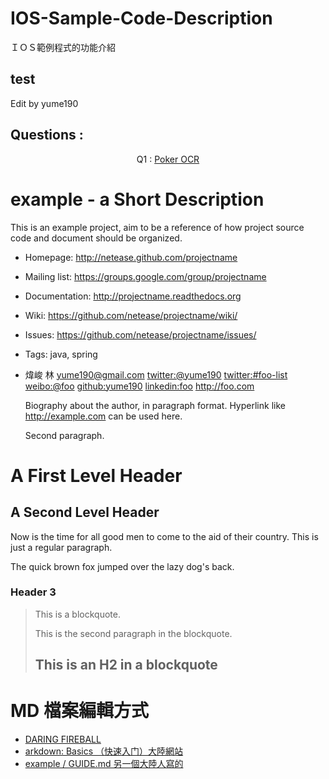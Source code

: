 IOS-Sample-Code-Description
===========================

ＩＯＳ範例程式的功能介紹


## test

Edit by yume190

## Questions : 
<p align="center">
Q1 : <a href = ".">Poker OCR</a><br>
</p>

example - a Short Description 
=============================

This is an example project, aim to be a reference of how project source code and document should be organized.

 * Homepage: <http://netease.github.com/projectname>
 * Mailing list: <https://groups.google.com/group/projectname>
 * Documentation: <http://projectname.readthedocs.org>
 * Wiki: <https://github.com/netease/projectname/wiki/>
 * Issues: <https://github.com/netease/projectname/issues/>
 * Tags: java, spring
 
 * 煒峻 林 <yume190@gmail.com> <twitter:@yume190> <twitter:#foo-list> <weibo:@foo> <github:yume190> <linkedin:foo> <http://foo.com>

    Biography about the author, in paragraph format. Hyperlink like http://example.com can be used here.

    Second paragraph.

A First Level Header
====================
A Second Level Header
---------------------

Now is the time for all good men to come to
the aid of their country. This is just a
regular paragraph.

The quick brown fox jumped over the lazy
dog's back.
### Header 3

> This is a blockquote.
> 
> This is the second paragraph in the blockquote.
>
> ## This is an H2 in a blockquote

MD 檔案編輯方式
====================

 * [DARING FIREBALL](http://daringfireball.net/projects/markdown/syntax)
 * [arkdown: Basics （快速入门）大陸網站](http://wowubuntu.com/markdown/basic.html)
 * [example / GUIDE.md 另一個大陸人寫的](https://github.com/NetEase/example/blob/master/GUIDE.md)
